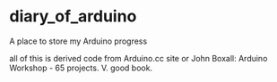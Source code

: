 # diary_of_arduino
A place to store my Arduino progress

all of this is derived code from Arduino.cc site or John Boxall: Arduino Workshop - 65 projects. V. good book. 
